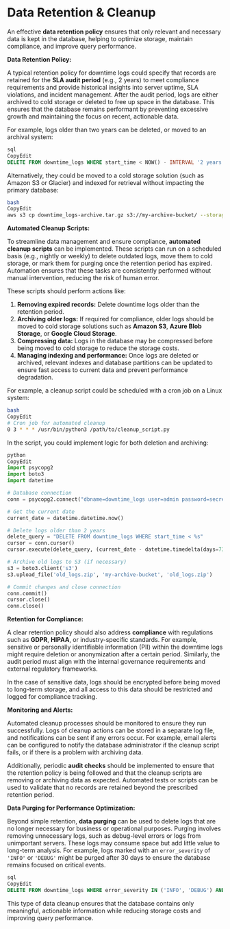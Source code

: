 # Data Retention & Cleanup

An effective **data retention policy** ensures that only relevant and necessary data is kept in the database, helping to optimize storage, maintain compliance, and improve query performance.

**Data Retention Policy:**

A typical retention policy for downtime logs could specify that records are retained for the **SLA audit period** (e.g., 2 years) to meet compliance requirements and provide historical insights into server uptime, SLA violations, and incident management. After the audit period, logs are either archived to cold storage or deleted to free up space in the database. This ensures that the database remains performant by preventing excessive growth and maintaining the focus on recent, actionable data.

For example, logs older than two years can be deleted, or moved to an archival system:

```sql
sql
CopyEdit
DELETE FROM downtime_logs WHERE start_time < NOW() - INTERVAL '2 years';

```

Alternatively, they could be moved to a cold storage solution (such as Amazon S3 or Glacier) and indexed for retrieval without impacting the primary database:

```bash
bash
CopyEdit
aws s3 cp downtime_logs-archive.tar.gz s3://my-archive-bucket/ --storage-class GLACIER

```

**Automated Cleanup Scripts:**

To streamline data management and ensure compliance, **automated cleanup scripts** can be implemented. These scripts can run on a scheduled basis (e.g., nightly or weekly) to delete outdated logs, move them to cold storage, or mark them for purging once the retention period has expired. Automation ensures that these tasks are consistently performed without manual intervention, reducing the risk of human error.

These scripts should perform actions like:

1. **Removing expired records:** Delete downtime logs older than the retention period.
2. **Archiving older logs:** If required for compliance, older logs should be moved to cold storage solutions such as **Amazon S3**, **Azure Blob Storage**, or **Google Cloud Storage**.
3. **Compressing data:** Logs in the database may be compressed before being moved to cold storage to reduce the storage costs.
4. **Managing indexing and performance:** Once logs are deleted or archived, relevant indexes and database partitions can be updated to ensure fast access to current data and prevent performance degradation.

For example, a cleanup script could be scheduled with a cron job on a Linux system:

```bash
bash
CopyEdit
# Cron job for automated cleanup
0 3 * * * /usr/bin/python3 /path/to/cleanup_script.py

```

In the script, you could implement logic for both deletion and archiving:

```python
python
CopyEdit
import psycopg2
import boto3
import datetime

# Database connection
conn = psycopg2.connect("dbname=downtime_logs user=admin password=secret")

# Get the current date
current_date = datetime.datetime.now()

# Delete logs older than 2 years
delete_query = "DELETE FROM downtime_logs WHERE start_time < %s"
cursor = conn.cursor()
cursor.execute(delete_query, (current_date - datetime.timedelta(days=730),))

# Archive old logs to S3 (if necessary)
s3 = boto3.client('s3')
s3.upload_file('old_logs.zip', 'my-archive-bucket', 'old_logs.zip')

# Commit changes and close connection
conn.commit()
cursor.close()
conn.close()

```

**Retention for Compliance:**

A clear retention policy should also address **compliance** with regulations such as **GDPR**, **HIPAA**, or industry-specific standards. For example, sensitive or personally identifiable information (PII) within the downtime logs might require deletion or anonymization after a certain period. Similarly, the audit period must align with the internal governance requirements and external regulatory frameworks.

In the case of sensitive data, logs should be encrypted before being moved to long-term storage, and all access to this data should be restricted and logged for compliance tracking.

**Monitoring and Alerts:**

Automated cleanup processes should be monitored to ensure they run successfully. Logs of cleanup actions can be stored in a separate log file, and notifications can be sent if any errors occur. For example, email alerts can be configured to notify the database administrator if the cleanup script fails, or if there is a problem with archiving data.

Additionally, periodic **audit checks** should be implemented to ensure that the retention policy is being followed and that the cleanup scripts are removing or archiving data as expected. Automated tests or scripts can be used to validate that no records are retained beyond the prescribed retention period.

**Data Purging for Performance Optimization:**

Beyond simple retention, **data purging** can be used to delete logs that are no longer necessary for business or operational purposes. Purging involves removing unnecessary logs, such as debug-level errors or logs from unimportant servers. These logs may consume space but add little value to long-term analysis. For example, logs marked with an `error_severity` of `'INFO'` or `'DEBUG'` might be purged after 30 days to ensure the database remains focused on critical events.

```sql
sql
CopyEdit
DELETE FROM downtime_logs WHERE error_severity IN ('INFO', 'DEBUG') AND start_time < NOW() - INTERVAL '30 days';

```

This type of data cleanup ensures that the database contains only meaningful, actionable information while reducing storage costs and improving query performance.